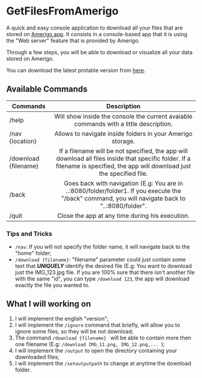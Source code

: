 # GetFilesFromAmerigo

A quick and easy console application to download all your files that are stored on [Amerigo app](https://www.amerigo-app.com/).
It consists in a console-based app that it is using the "Web server" feature that is provided by Amerigo.

Through a few steps, you will be able to download or visualize all your data stored on Amerigo.

You can download the latest protable version from [here](https://github.com/AlfonsoPioPretorino/GetFilesFromAmerigo/releases/tag/v0.2.0-alpha).

##  Available Commands

| Commands  | Description |
| ------------- |:-------------:|
| /help     | Will show inside the console the current avaiable commands with a little description.     |
| /nav {location}    | Allows to navigate inside folders in your Amerigo storage.    |
| /download {filename}     | If a filename will be not specified, the app will download all files inside that specific folder. If a filename is specified, the app will download just the specified file.     |
| /back      | Goes back with navigation (E.g: You are in ..:8080/folder/folder1. If you execute the "/back" command, you will navigate back to "..:8080/folder".    |
| /quit      | Close the app at any time during his execution.     |
### Tips and Tricks
* `/nav`: If you will not specify the folder name, it will navigate back to the "home" folder;
* `/download {filename}`: "filename" parameter could just contain some text that _**UNIQUELY**_ identify the desired file (E.g: You want to download just the IMG_123.jpg file. If you are 100% sure that there isn't another file with the same "id", you can type `/download 123`, the app will download exactly the file you wanted to.

## What I will working on
1. I will implement the english "version";
1. I will implement the `/ignore` command that briefly, will allow you to ignore some files, so they will be not download;
1. The command `/download {filename} ` will be able to contain more then one filename (E.g: `/download IMG_11.png, IMG_12.png,... `);
1. I will implement the `/output` to open the directory containing your downloaded files;
1. I will implement the `/setoutputpath` to change at anytime the download folder.
